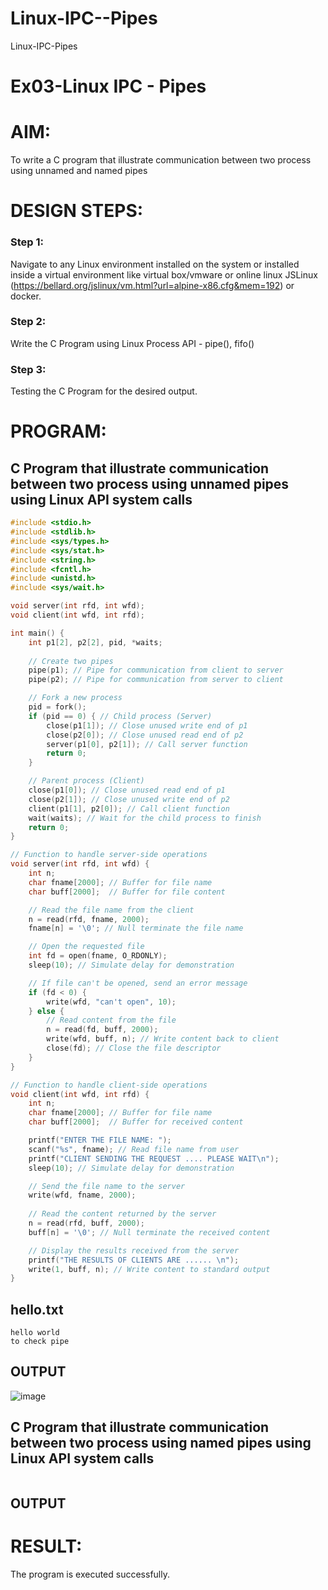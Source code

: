 # Linux-IPC--Pipes
Linux-IPC-Pipes


# Ex03-Linux IPC - Pipes

# AIM:
To write a C program that illustrate communication between two process using unnamed and named pipes

# DESIGN STEPS:

### Step 1:

Navigate to any Linux environment installed on the system or installed inside a virtual environment like virtual box/vmware or online linux JSLinux (https://bellard.org/jslinux/vm.html?url=alpine-x86.cfg&mem=192) or docker.

### Step 2:

Write the C Program using Linux Process API - pipe(), fifo()

### Step 3:

Testing the C Program for the desired output. 

# PROGRAM:

## C Program that illustrate communication between two process using unnamed pipes using Linux API system calls
```c
#include <stdio.h>
#include <stdlib.h>
#include <sys/types.h>
#include <sys/stat.h>
#include <string.h>
#include <fcntl.h>
#include <unistd.h>
#include <sys/wait.h>

void server(int rfd, int wfd);
void client(int wfd, int rfd);

int main() {
    int p1[2], p2[2], pid, *waits;
    
    // Create two pipes
    pipe(p1); // Pipe for communication from client to server
    pipe(p2); // Pipe for communication from server to client

    // Fork a new process
    pid = fork();
    if (pid == 0) { // Child process (Server)
        close(p1[1]); // Close unused write end of p1
        close(p2[0]); // Close unused read end of p2
        server(p1[0], p2[1]); // Call server function
        return 0;
    }

    // Parent process (Client)
    close(p1[0]); // Close unused read end of p1
    close(p2[1]); // Close unused write end of p2
    client(p1[1], p2[0]); // Call client function
    wait(waits); // Wait for the child process to finish
    return 0;
}

// Function to handle server-side operations
void server(int rfd, int wfd) {
    int n;
    char fname[2000]; // Buffer for file name
    char buff[2000];  // Buffer for file content

    // Read the file name from the client
    n = read(rfd, fname, 2000);
    fname[n] = '\0'; // Null terminate the file name

    // Open the requested file
    int fd = open(fname, O_RDONLY);
    sleep(10); // Simulate delay for demonstration

    // If file can't be opened, send an error message
    if (fd < 0) {
        write(wfd, "can't open", 10);
    } else {
        // Read content from the file
        n = read(fd, buff, 2000);
        write(wfd, buff, n); // Write content back to client
        close(fd); // Close the file descriptor
    }
}

// Function to handle client-side operations
void client(int wfd, int rfd) {
    int n;
    char fname[2000]; // Buffer for file name
    char buff[2000];  // Buffer for received content

    printf("ENTER THE FILE NAME: ");
    scanf("%s", fname); // Read file name from user
    printf("CLIENT SENDING THE REQUEST .... PLEASE WAIT\n");
    sleep(10); // Simulate delay for demonstration

    // Send the file name to the server
    write(wfd, fname, 2000);
    
    // Read the content returned by the server
    n = read(rfd, buff, 2000);
    buff[n] = '\0'; // Null terminate the received content

    // Display the results received from the server
    printf("THE RESULTS OF CLIENTS ARE ...... \n");
    write(1, buff, n); // Write content to standard output
}

```
## hello.txt
```
hello world
to check pipe
```




## OUTPUT
![image](https://github.com/user-attachments/assets/1c1d6366-d713-4939-baa0-41f9f0529293)


## C Program that illustrate communication between two process using named pipes using Linux API system calls
```c

```




## OUTPUT


# RESULT:
The program is executed successfully.
